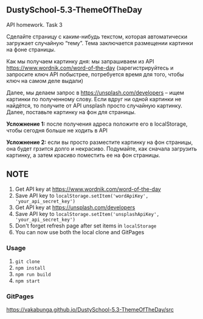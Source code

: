 ## DustySchool-5.3-ThemeOfTheDay
API homework. Task 3

Сделайте страницу с каким-нибудь текстом, которая автоматически загружает случайную “тему”. Тема заключается размещении картинки на фоне страницы.

Как мы получаем картинку дня: мы запрашиваем из API https://www.wordnik.com/word-of-the-day (зарегистрируйтесь и запросите ключ API побыстрее, потребуется время для того, чтобы ключ на самом деле выдали)

Далее, мы делаем запрос в https://unsplash.com/developers – ищем картинки по полученному слову. Если вдруг ни одной картинки не найдётся, то получите от API unsplash просто случайную картинку. Далее, поставьте картинку на фон для страницы.

**Усложнение 1:** после получения адреса положите его в localStorage, чтобы сегодня больше не ходить в API

**Усложнение 2:** если вы просто разместите картинку на фон страницы, она будет грзится долго и некрасиво. Подумайте, как сначала загрузить картинку, а затем красиво поместить ее на фон страницы.

## NOTE

1. Get API key at https://www.wordnik.com/word-of-the-day
2. Save API key to `localStorage.setItem('wordApiKey', 'your_api_secret_key')`
3. Get API key at https://unsplash.com/developers
4. Save API key to `localStorage.setItem('unsplashApiKey', 'your_api_secret_key')`
5. Don't forget refresh page after set items in `localStorage`
6. You can now use both the local clone and GitPages

### Usage
1. `git clone`
2. `npm install`
3. `npm run build`
4. `npm start`

### GitPages

https://vakabunga.github.io/DustySchool-5.3-ThemeOfTheDay/src
